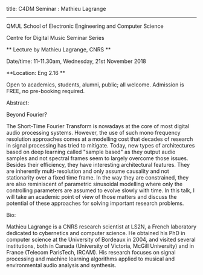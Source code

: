 title: C4DM Seminar : Mathieu Lagrange

-----------------

QMUL School of Electronic Engineering and Computer Science

Centre for Digital Music Seminar Series

** Lecture by Mathieu Lagrange, CNRS
**

Date/time: 11-11.30am, Wednesday, 21st November 2018

**Location: Eng 2.16 **

Open to academics, students, alumni, public; all welcome.
Admission is FREE, no pre-booking required.

Abstract:

Beyond Fourier?

The Short-Time Fourier Transform is nowadays at the core of most digital audio processing systems. However, the use of such mono frequency resolution approaches comes at a modelling cost that decades of research in signal processing has tried to mitigate. Today, new types of architectures based on deep learning called "sample based" as they output audio samples and not spectral frames seem to largely overcome those issues. Besides their efficiency, they have interesting architectural features. They are inherently multi-resolution and only assume causality and not stationarity over a fixed time frame. In the way they are constrained, they are also reminiscent of parametric sinusoidal modelling where only the controlling parameters are assumed to evolve slowly with time. In this talk, I will take an academic point of view of those matters and discuss the potential of these approaches for solving important research problems.

Bio:

Mathieu Lagrange is a CNRS research scientist at LS2N, a French laboratory dedicated to cybernetics and computer science. He obtained his PhD in computer science at the University of Bordeaux in 2004, and visited several institutions, both in Canada (University of Victoria, McGill University) and in France (Telecom ParisTech, IRCAM). His research focuses on signal processing and machine learning algorithms applied to musical and environmental audio analysis and synthesis.
